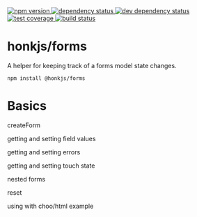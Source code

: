 <div>
  <!-- npm -->
  <a href="https://www.npmjs.com/package/@honkjs/forms">
    <img src="https://img.shields.io/npm/v/@honkjs/forms.svg?style=flat-square" alt="npm version" />
  </a>
  <!--  dependencies -->
  <a href="https://david-dm.org/honkjs/forms">
    <img src="https://david-dm.org/honkjs/forms.svg?style=flat-square" alt="dependency status" />
  </a>
  <!-- dev dependencies  -->
  <a href="https://david-dm.org/honkjs/forms&type=dev">
    <img src="https://david-dm.org/honkjs/forms/dev-status.svg?style=flat-square" alt="dev dependency status" />
  </a>
  <!-- coverage -->
  <a href="https://codecov.io/github/honkjs/forms">
    <img src="https://img.shields.io/codecov/c/github/honkjs/forms/master.svg?style=flat-square" alt="test coverage" />
  </a>
  <!-- build -->
  <a href="https://travis-ci.org/honkjs/forms">
    <img src="https://img.shields.io/travis/honkjs/forms/master.svg?style=flat-square" alt="build status" />
  </a>
</div>

# honkjs/forms

A helper for keeping track of a forms model state changes.

```
npm install @honkjs/forms
```

# Basics

createForm

getting and setting field values

getting and setting errors

getting and setting touch state

nested forms

reset

using with choo/html example

